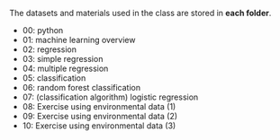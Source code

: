 The datasets and materials used in the class are stored in **each folder**.
* 00: python
* 01: machine learning overview
* 02: regression
* 03: simple regression
* 04: multiple regression
* 05: classification
* 06: random forest classification
* 07: (classification algorithm) logistic regression
* 08: Exercise using environmental data (1)
* 09: Exercise using environmental data (2)
* 10: Exercise using environmental data (3)

